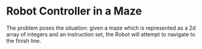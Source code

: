 # Robot Controller in a Maze
The problem poses the situation: given a maze which is represented as a 2d array of integers and an instruction set, the Robot will attempt to navigate to the finish line.
